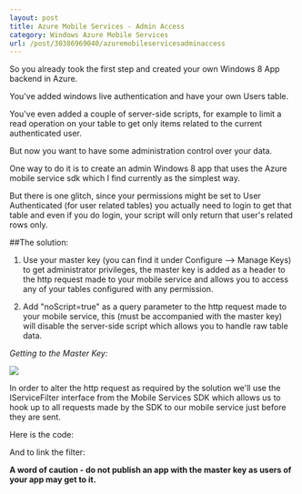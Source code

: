 ```yaml
---
layout: post
title: Azure Mobile Services - Admin Access
category: Windows Azure Mobile Services
url: /post/30386969040/azuremobileservicesadminaccess
---
```


So you already took the first step and created your own Windows 8 App backend in Azure.

You've added windows live authentication and have your own Users table.

You've even added a couple of server-side scripts, for example to limit a read operation on your table to get only items related to the current authenticated user.

But now you want to have some administration control over your data.

One way to do it is to create an admin Windows 8 app that uses the Azure mobile service sdk which I find currently as the simplest way.

But there is one glitch, since your permissions might be set to User Authenticated (for user related tables) you actually need to login to get that table and even if you do login, your script will only return that user's related rows only.

##The solution:

1. Use your master key (you can find it under Configure --> Manage Keys) to get administrator privileges, the master key is added as a header to the http request made to your mobile service and allows you to access any of your tables configured with any permission.

2. Add "noScript=true" as a query parameter to the http request made to your mobile service, this (must be accompanied with the master key) will disable the server-side script which allows you to handle raw table data.

_Getting to the Master Key:_

![](http://media.tumblr.com/tumblr_m9caknPGsc1rvdhx0.png)


In order to alter the http request as required by the solution we'll use the IServiceFilter interface from the Mobile Services SDK which allows us to hook up to all requests made by the SDK to our mobile service just before they are sent.

Here is the code:
<script src="https://gist.github.com/3446947.js"> </script>

And to link the filter:
<script src="https://gist.github.com/3447179.js"> </script>


**A word of caution - do not publish an app with the master key as users of your app may get to it.**
